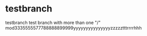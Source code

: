 # testbranch
testbranch
test branch with more than one "/"
mod3335555577788888899999yyyyyyyyyyyyyyyzzzzztttrrrrhhh